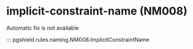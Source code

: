 # implicit-constraint-name (NM008)

Automatic fix is not available

::: pgshield.rules.naming.NM008.ImplicitConstraintName

